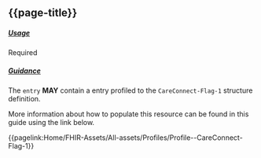 ## {{page-title}}

<h5><ins>Usage</ins></h5>

<span class="mro-circle required" title="Required"></span> Required


<h5><ins>Guidance</ins></h5>

The `entry` **MAY** contain a entry profiled to the `CareConnect-Flag-1` structure definition.

More information about how to populate this resource can be found in this guide using the link below.

{{pagelink:Home/FHIR-Assets/All-assets/Profiles/Profile--CareConnect-Flag-1}}